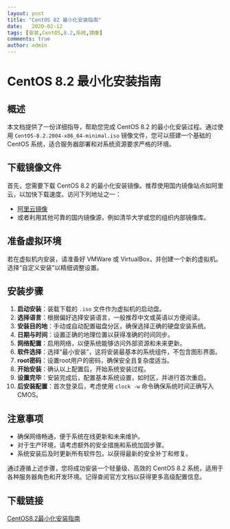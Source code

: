 ```yaml
---
layout: post
title: "CentOS 82 最小化安装指南"
date:   2020-02-12
tags: [安装,CentOS,8.2,系统,镜像]
comments: true
author: admin
---
```

# CentOS 8.2 最小化安装指南

## 概述
本文档提供了一份详细指导，帮助您完成 CentOS 8.2 的最小化安装过程。通过使用 `CentOS-8.2.2004-x86_64-minimal.iso` 镜像文件，您可以搭建一个基础的 CentOS 系统，适合服务器部署和对系统资源要求严格的环境。

## 下载镜像文件
首先，您需要下载 CentOS 8.2 的最小化安装镜像。推荐使用国内镜像站点如阿里云，以加快下载速度。访问下列地址之一：
- [阿里云镜像](http://isoredirect.centos.org/centos/8/isos/x86_64/)
- 或者利用其他可靠的国内镜像源，例如清华大学或您的组织内部镜像库。

## 准备虚拟环境
若在虚拟机内安装，请准备好 VMWare 或 VirtualBox，并创建一个新的虚拟机。选择“自定义安装”以精细调整设置。

## 安装步骤
1. **启动安装**：装载下载的 `.iso` 文件作为虚拟机的启动盘。
2. **选择语言**：根据偏好选择安装语言，一般推荐中文或英语以方便阅读。
3. **安装目的地**：手动或自动配置磁盘分区，确保选择正确的硬盘安装系统。
4. **日期与时间**：设置正确的地理位置以获得准确的时间同步。
5. **网络配置**：启用网络，以便系统能够访问外部资源和未来更新。
6. **软件选择**：选择“最小安装”，这将安装最基本的系统组件，不包含图形界面。
7. **root密码**：设置root用户的密码，确保安全且复杂度适当。
8. **开始安装**：确认以上配置后，开始系统安装过程。
9. **设置完毕**：安装完成后，配置基本系统设置，如时区，并进行首次重启。
10. **后安装配置**：首次登录后，考虑使用 `clock -w` 命令确保系统时间正确写入CMOS。

## 注意事项
- 确保网络畅通，便于系统在线更新和未来维护。
- 对于生产环境，请考虑额外的安全措施和系统加固步骤。
- 系统安装后及时更新所有软件包，以获得最新的安全补丁和修复。

通过遵循上述步骤，您将成功安装一个轻量级、高效的 CentOS 8.2 系统，适用于各种服务器角色和开发环境。记得查阅官方文档以获得更多高级配置信息。

## 下载链接

[CentOS8.2最小化安装指南](https://pan.quark.cn/s/c4984c49cbfe)